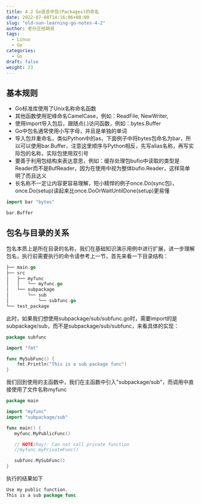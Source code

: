```yaml
---
title: 4.2 Go语言中包(Packages)的命名
date: 2022-07-08T14:16:06+08:00
slug: "old-sun-learning-go-notes-4-2"
author: 老孙正经胡说
tags:
  - Linux
  - Go
categories:
  - Go
draft: false
weight: 23
---
```


## 基本规则

- Go标准库使用了Unix名称命名函数
- 其他函数使用驼峰命名CamelCase，例如：ReadFile, NewWriter,
- 使用import导入包后，跟随点(.)访问函数，例如：bytes.Buffer
- Go中包名通常使用小写字母，并且是单独的单词
- 导入包并重命名，类似Python中的as，下面例子中将bytes包命名为bar，所以可以使用bar.Buffer，注意这里顺序与Python相反，先写alias名称，再写实际包的名称，实际包使用双引号
- 要善于利用包结构来表达意思，例如：缓存处理包bufio中读取的类型是Reader而不是BufReader，因为在使用中视为整体bufio.Reader，这样简单明了而且达义
- 长名称不一定让内容更容易理解，短小精悍的例子once.Do(sync包)，once.Do(setup)读起来比once.DoOrWaitUntilDone(setup)更易懂

```go
import bar "bytes"

bar.Buffer
```

## 包名与目录的关系

包名本质上是所在目录的名称，我们在基础知识演示用例中进行扩展，进一步理解包名，执行前需要执行的命令请参考上一节，首先来看一下目录结构：

```go
├── main.go
├── src
│   ├── myfunc
│   │   └── myfunc.go
│   └── subpackage
│       └── sub
│           └── subfunc.go
└── test_package
```

此时，如果我们想使用subpackage/sub/subfunc.go时，需要import的是subpackage/sub，而不是subpackage/sub/subfunc，来看具体的实现：

```go
package subfunc

import "fmt"

func MySubFunc() {
    fmt.Println("This is a sub package func")
}
```

我们回到使用的主函数中，我们在主函数中引入"subpackage/sub"，而调用中直接使用了文件名称myfunc

```go
package main

import "myfunc"
import "subpackage/sub"

func main() {
   myfunc.MyPublicFunc()

   // NOTE(Ray): Can not call private function
   //myfunc.myPrivateFunc()

   subfunc.MySubFunc()
}
```

执行的结果如下

```go
Use my public function.
This is a sub package func
```